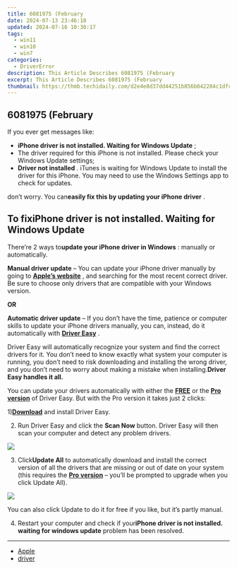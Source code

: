 ```yaml
---
title: 6081975 (February
date: 2024-07-13 23:46:18
updated: 2024-07-16 10:30:17
tags:
  - win11
  - win10
  - win7
categories:
  - DriverError
description: This Article Describes 6081975 (February
excerpt: This Article Describes 6081975 (February
thumbnail: https://thmb.techidaily.com/d2e4e8d37dd44251b856b042284c1dfc0b019c21a2404b925ef4f20286104a39.jpg
---
```


## 6081975 (February

If you ever get messages like:

* **iPhone driver is not installed. Waiting for Windows Update** ;
* The driver required for this iPhone is not installed. Please check your Windows Update settings;
* **Driver not installed** . iTunes is waiting for Windows Update to install the driver for this iPhone. You may need to use the Windows Settings app to check for updates.

 don’t worry. You can**easily fix this by updating your iPhone driver** .

## To fix**iPhone driver is not installed. Waiting for Windows Update**

 There’re 2 ways to**update your iPhone driver in Windows** : manually or automatically.

**Manual driver update** – You can update your iPhone driver manually by going to [**Apple’s website**](https://www.apple.com/) , and searching for the most recent correct driver. Be sure to choose only drivers that are compatible with your Windows version.

**OR**

**Automatic driver update** – If you don’t have the time, patience or computer skills to update your iPhone drivers manually, you can, instead, do it automatically with **[Driver Easy](https://tools.techidaily.com/drivereasy/download/)**  .

 Driver Easy will automatically recognize your system and find the correct drivers for it. You don’t need to know exactly what system your computer is running, you don’t need to risk downloading and installing the wrong driver, and you don’t need to worry about making a mistake when installing.**Driver** **Easy handles it all.**

 You can update your drivers automatically with either the [**FREE**](https://tools.techidaily.com/drivereasy/download/) or the [**Pro version**](https://tools.techidaily.com/drivereasy/download/) of Driver Easy. But with the Pro version it takes just 2 clicks:

 1)[**Download**](https://tools.techidaily.com/drivereasy/download/) and install Driver Easy.

 2) Run Driver Easy and click the **Scan Now**  button. Driver Easy will then scan your computer and detect any problem drivers.  

![](https://images.drivereasy.com/wp-content/uploads/2019/01/image-149.png)

 3) Click**Update All** to automatically download and install the correct version of all the drivers that are missing or out of date on your system (this requires the [**Pro version**](https://tools.techidaily.com/drivereasy/download/) – you’ll be prompted to upgrade when you click Update All).

![](https://images.drivereasy.com/wp-content/uploads/2019/01/image-146.png)

 You can also click Update to do it for free if you like, but it’s partly manual.

 4) Restart your computer and check if your**iPhone driver is not installed. waiting for windows update** problem has been resolved.

---

* [Apple](https://turtlebeacheu.sjv.io/1r0r59)
* [driver](https://tools.techidaily.com/drivereasy/download/)

<ins class="adsbygoogle"
     style="display:block"
     data-ad-format="autorelaxed"
     data-ad-client="ca-pub-7571918770474297"
     data-ad-slot="1223367746"></ins>



<ins class="adsbygoogle"
     style="display:block"
     data-ad-client="ca-pub-7571918770474297"
     data-ad-slot="8358498916"
     data-ad-format="auto"
     data-full-width-responsive="true"></ins>
